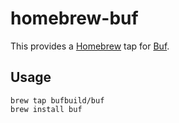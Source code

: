 # homebrew-buf

This provides a [Homebrew](https://brew.sh) tap for [Buf](https://github.com/bufbuild/buf).

## Usage

```
brew tap bufbuild/buf
brew install buf
```
